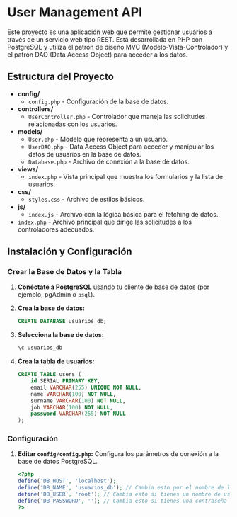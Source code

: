 # User Management API

Este proyecto es una aplicación web que permite gestionar usuarios a través de un servicio web tipo REST. Está desarrollada en PHP con PostgreSQL y utiliza el patrón de diseño MVC (Modelo-Vista-Controlador) y el patrón DAO (Data Access Object) para acceder a los datos.

## Estructura del Proyecto

- **config/**
  - `config.php` - Configuración de la base de datos.
- **controllers/**
  - `UserController.php` - Controlador que maneja las solicitudes relacionadas con los usuarios.
- **models/**
  - `User.php` - Modelo que representa a un usuario.
  - `UserDAO.php` - Data Access Object para acceder y manipular los datos de usuarios en la base de datos.
  - `Database.php` - Archivo de conexión a la base de datos.
- **views/**
  - `index.php` - Vista principal que muestra los formularios y la lista de usuarios.
- **css/**
  - `styles.css` - Archivo de estilos básicos.
- **js/**
  - `index.js` - Archivo con la lógica básica para el fetching de datos.
- `index.php` - Archivo principal que dirige las solicitudes a los controladores adecuados.

## Instalación y Configuración

### Crear la Base de Datos y la Tabla

1. **Conéctate a PostgreSQL** usando tu cliente de base de datos (por ejemplo, pgAdmin o `psql`).

2. **Crea la base de datos:**

    ```sql
    CREATE DATABASE usuarios_db;
    ```

3. **Selecciona la base de datos:**

    ```sql
    \c usuarios_db
    ```

4. **Crea la tabla de usuarios:**

    ```sql
    CREATE TABLE users (
        id SERIAL PRIMARY KEY,
        email VARCHAR(255) UNIQUE NOT NULL,
        name VARCHAR(100) NOT NULL,
        surname VARCHAR(100) NOT NULL,
        job VARCHAR(100) NOT NULL,
        password VARCHAR(255) NOT NULL
    );
    ```

### Configuración

1. **Editar `config/config.php`:** Configura los parámetros de conexión a la base de datos PostgreSQL.

    ```php
    <?php
    define('DB_HOST', 'localhost');
    define('DB_NAME', 'usuarios_db'); // Cambia esto por el nombre de la base de datos
    define('DB_USER', 'root'); // Cambia esto si tienes un nombre de usuario diferente
    define('DB_PASSWORD', ''); // Cambia esto si tienes una contraseña
    ?>
    ```
